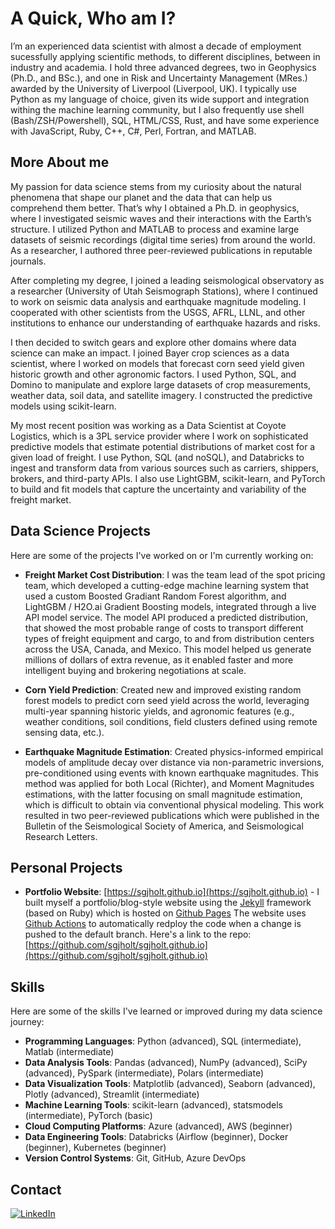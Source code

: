 # A Quick, Who am I?

I’m an experienced data scientist with almost a decade of employment sucessfully applying scientific methods, to different disciplines, between in industry and academia. I hold three advanced degrees, two in Geophysics (Ph.D., and BSc.), and one in Risk and Uncertainty Management (MRes.) awarded by the University of Liverpool (Liverpool, UK). I typically use Python as my language of choice, given its wide support and integration withing the machine learning community, but I also frequently use shell (Bash/ZSH/Powershell), SQL, HTML/CSS, Rust, and have some experience with JavaScript, Ruby, C++, C#, Perl, Fortran, and MATLAB.  

## More About me
My passion for data science stems from my curiosity about the natural phenomena that shape our planet and the data that can help us comprehend them better. That’s why I obtained a Ph.D. in geophysics, where I investigated seismic waves and their interactions with the Earth’s structure. I utilized Python and MATLAB to process and examine large datasets of seismic recordings (digital time series) from around the world. As a researcher, I authored three peer-reviewed publications in reputable journals.

After completing my degree, I joined a leading seismological observatory as a researcher (University of Utah Seismograph Stations), where I continued to work on seismic data analysis and earthquake magnitude modeling. I cooperated with other scientists from the USGS, AFRL, LLNL, and other institutions to enhance our understanding of earthquake hazards and risks.

I then decided to switch gears and explore other domains where data science can make an impact. I joined Bayer crop sciences as a data scientist, where I worked on models that forecast corn seed yield given historic growth and other agronomic factors. I used Python, SQL, and Domino to manipulate and explore large datasets of crop measurements, weather data, soil data, and satellite imagery. I constructed the predictive models using scikit-learn.

My most recent position was working as a Data Scientist at Coyote Logistics, which is a 3PL service provider where I work on sophisticated predictive models that estimate potential distributions of market cost for a given load of freight. I use Python, SQL (and noSQL), and Databricks to ingest and transform data from various sources such as carriers, shippers, brokers, and third-party APIs. I also use LightGBM, scikit-learn, and PyTorch to build and fit models that capture the uncertainty and variability of the freight market.

## Data Science Projects

Here are some of the projects I've worked on or I'm currently working on:

- **Freight Market Cost Distribution**: I was the team lead of the spot pricing team, which developed a cutting-edge machine learning system that used a custom Boosted Gradiant Random Forest algorithm, and LightGBM / H2O.ai Gradient Boosting models, integrated through a live API model service. The model API produced a predicted distribution, that showed the most probable range of costs to transport different types of freight equipment and cargo, to and from distribution centers across the USA, Canada, and Mexico. This model helped us generate millions of dollars of extra revenue, as it enabled faster and more intelligent buying and brokering negotiations at scale.

- **Corn Yield Prediction**: Created new and improved existing random forest models to predict corn seed yield across the world, leveraging multi-year spanning historic yields, and agronomic features (e.g., weather conditions, soil conditions, field clusters defined using remote sensing data, etc.).

- **Earthquake Magnitude Estimation**: Created physics-informed empirical models of amplitude decay over distance via non-parametric inversions, pre-conditioned using events with known earthquake magnitudes. This method was applied for both Local (Richter), and Moment Magnitudes estimations, with the latter focusing on small magnitude estimation, which is difficult to obtain via conventional physical modeling. This work resulted in two peer-reviewed publications which were published in the Bulletin of the Seismological Society of America, and Seismological Research Letters.

## Personal Projects
- **Portfolio Website**: [https://sgjholt.github.io](https://sgjholt.github.io) - I built myself a portfolio/blog-style website using the [Jekyll](https://jekyllrb.com/) framework (based on Ruby) which is hosted on [Github Pages](https://pages.github.com/) The website uses [Github Actions](https://docs.github.com/en/actions) to automatically redploy the code when a change is pushed to the default branch. Here's a link to the repo: [https://github.com/sgjholt/sgjholt.github.io](https://github.com/sgjholt/sgjholt.github.io)

## Skills

Here are some of the skills I've learned or improved during my data science journey:

- **Programming Languages**: Python (advanced), SQL (intermediate), Matlab (intermediate)
- **Data Analysis Tools**: Pandas (advanced), NumPy (advanced), SciPy (advanced), PySpark (intermediate), Polars (intermediate)
- **Data Visualization Tools**: Matplotlib (advanced), Seaborn (advanced), Plotly (advanced), Streamlit (intermediate) 
- **Machine Learning Tools**: scikit-learn (advanced), statsmodels (intermediate), PyTorch (basic)
- **Cloud Computing Platforms**: Azure (advanced), AWS (beginner)
- **Data Engineering Tools**: Databricks (Airflow (beginner), Docker (beginner), Kubernetes (beginner)
- **Version Control Systems**: Git, GitHub, Azure DevOps

## Contact
[![LinkedIn](https://img.shields.io/badge/LinkedIn-0077B5?style=for-the-badge&logo=linkedin&logoColor=white)](https://www.linkedin.com/in/holt-james-ds/)
